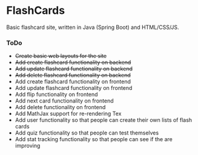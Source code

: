 # FlashCards
Basic flashcard site, written in Java (Spring Boot) and HTML/CSS/JS.


### ToDo
* ~~Create basic web layouts for the site~~
* ~~Add create flashcard functionality on backend~~
* ~~Add update flashcard functionality on backend~~
* ~~Add delete flashcard functionality on backend~~
* Add create flashcard functionality on frontend
* Add update flashcard functionality on frontend
* Add flip functionality on frontend
* Add next card functionality on frontend
* Add delete functionality on frontend
* Add MathJax support for re-rendering Tex
* Add user functionality so that people can create their own lists of flash cards
* Add quiz functionality so that people can test themselves
* Add stat tracking functionality so that people can see if the are improving
